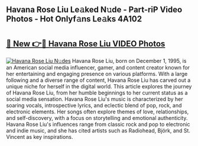 ## Havana Rose Liu Le𝚊ked N𝚞de - Part-riP Video Photos - Hot Onlyf𝚊ns Le𝚊ks 4A102

# <h2><a href="http://ac210.deff.icu/?id=Havana+Rose+Liu">🔗 New 👉🔴 Havana Rose Liu VIDEO Photos</a></h2>

[![Havana Rose Liu N𝚞des](https://i.imgur.com/rIISA9y.gif)](http://ac210.deff.icu/?id=Havana+Rose+Liu)
Havana Rose Liu, born on December 1, 1995, is an American social media influencer, gamer, and content creator known for her entertaining and engaging presence on various platforms. With a large following and a diverse range of content, Havana Rose Liu has carved out a unique niche for herself in the digital world. This article explores the journey of Havana Rose Liu, from her humble beginnings to her current status as a social media sensation. Havana Rose Liu's music is characterized by her soaring vocals, introspective lyrics, and eclectic blend of pop, rock, and electronic elements. Her songs often explore themes of love, relationships, and self-discovery, with a focus on storytelling and emotional authenticity. Havana Rose Liu's influences range from classic rock and pop to electronic and indie music, and she has cited artists such as Radiohead, Björk, and St. Vincent as key inspirations.
